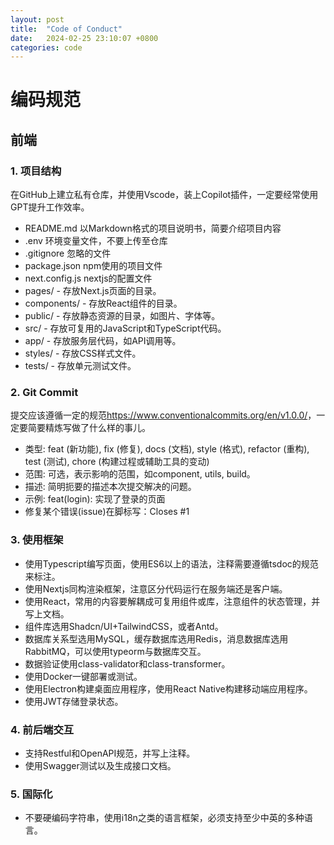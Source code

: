 ```yaml
---
layout: post
title:  "Code of Conduct"
date:   2024-02-25 23:10:07 +0800
categories: code
---
```


# 编码规范

## 前端

### 1. 项目结构

在GitHub上建立私有仓库，并使用Vscode，装上Copilot插件，一定要经常使用GPT提升工作效率。

* README.md 以Markdown格式的项目说明书，简要介绍项目内容
* .env 环境变量文件，不要上传至仓库
* .gitignore 忽略的文件 
* package.json npm使用的项目文件
* next.config.js nextjs的配置文件
* pages/ - 存放Next.js页面的目录。
* components/ - 存放React组件的目录。
* public/ - 存放静态资源的目录，如图片、字体等。
* src/ - 存放可复用的JavaScript和TypeScript代码。
* app/ - 存放服务层代码，如API调用等。
* styles/ - 存放CSS样式文件。
* tests/ - 存放单元测试文件。

### 2. Git Commit

提交应该遵循一定的规范<https://www.conventionalcommits.org/en/v1.0.0/>，一定要简要精炼写做了什么样的事儿。

* 类型: feat (新功能), fix (修复), docs (文档), style (格式), refactor (重构), test (测试), chore (构建过程或辅助工具的变动)
* 范围: 可选，表示影响的范围，如component, utils, build。
* 描述: 简明扼要的描述本次提交解决的问题。
* 示例: feat(login): 实现了登录的页面
* 修复某个错误(issue)在脚标写：Closes #1

### 3. 使用框架

* 使用Typescript编写页面，使用ES6以上的语法，注释需要遵循tsdoc的规范来标注。
* 使用Nextjs同构渲染框架，注意区分代码运行在服务端还是客户端。
* 使用React，常用的内容要解耦成可复用组件或库，注意组件的状态管理，并写上文档。
* 组件库选用Shadcn/UI+TailwindCSS，或者Antd。
* 数据库关系型选用MySQL，缓存数据库选用Redis，消息数据库选用RabbitMQ，可以使用typeorm与数据库交互。
* 数据验证使用class-validator和class-transformer。
* 使用Docker一键部署或测试。
* 使用Electron构建桌面应用程序，使用React Native构建移动端应用程序。
* 使用JWT存储登录状态。

### 4. 前后端交互

* 支持Restful和OpenAPI规范，并写上注释。
* 使用Swagger测试以及生成接口文档。

### 5. 国际化

* 不要硬编码字符串，使用i18n之类的语言框架，必须支持至少中英的多种语言。
